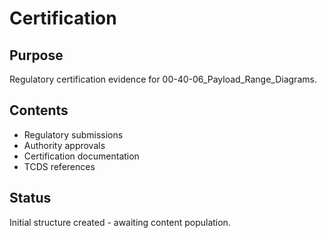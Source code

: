 # Certification

## Purpose
Regulatory certification evidence for 00-40-06_Payload_Range_Diagrams.

## Contents
- Regulatory submissions
- Authority approvals
- Certification documentation
- TCDS references

## Status
Initial structure created - awaiting content population.

